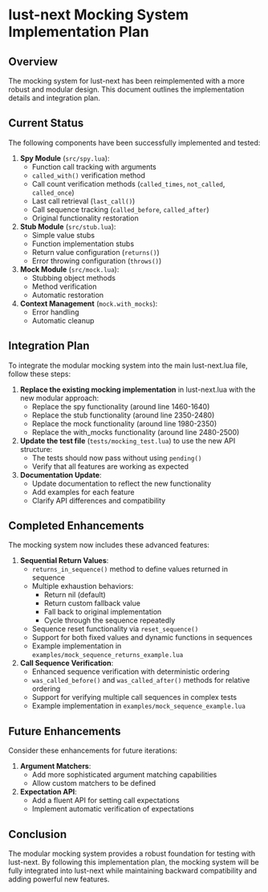 # lust-next Mocking System Implementation Plan

## Overview
The mocking system for lust-next has been reimplemented with a more robust and modular design. This document outlines the implementation details and integration plan.

## Current Status
The following components have been successfully implemented and tested:

1. **Spy Module** (`src/spy.lua`):
   - Function call tracking with arguments
   - `called_with()` verification method
   - Call count verification methods (`called_times`, `not_called`, `called_once`)
   - Last call retrieval (`last_call()`)
   - Call sequence tracking (`called_before`, `called_after`)
   - Original functionality restoration
2. **Stub Module** (`src/stub.lua`):
   - Simple value stubs
   - Function implementation stubs
   - Return value configuration (`returns()`)
   - Error throwing configuration (`throws()`)
3. **Mock Module** (`src/mock.lua`):
   - Stubbing object methods
   - Method verification
   - Automatic restoration
4. **Context Management** (`mock.with_mocks`):
   - Error handling
   - Automatic cleanup

## Integration Plan
To integrate the modular mocking system into the main lust-next.lua file, follow these steps:

1. **Replace the existing mocking implementation** in lust-next.lua with the new modular approach:
   - Replace the spy functionality (around line 1460-1640)
   - Replace the stub functionality (around line 2350-2480)
   - Replace the mock functionality (around line 1980-2350)
   - Replace the with_mocks functionality (around line 2480-2500)
2. **Update the test file** (`tests/mocking_test.lua`) to use the new API structure:
   - The tests should now pass without using `pending()`
   - Verify that all features are working as expected
3. **Documentation Update**:
   - Update documentation to reflect the new functionality
   - Add examples for each feature
   - Clarify API differences and compatibility

## Completed Enhancements
The mocking system now includes these advanced features:

1. **Sequential Return Values**:
   - `returns_in_sequence()` method to define values returned in sequence
   - Multiple exhaustion behaviors:
     - Return nil (default)
     - Return custom fallback value 
     - Fall back to original implementation
     - Cycle through the sequence repeatedly
   - Sequence reset functionality via `reset_sequence()`
   - Support for both fixed values and dynamic functions in sequences
   - Example implementation in `examples/mock_sequence_returns_example.lua`
2. **Call Sequence Verification**:
   - Enhanced sequence verification with deterministic ordering
   - `was_called_before()` and `was_called_after()` methods for relative ordering
   - Support for verifying multiple call sequences in complex tests
   - Example implementation in `examples/mock_sequence_example.lua`

## Future Enhancements
Consider these enhancements for future iterations:

1. **Argument Matchers**:
   - Add more sophisticated argument matching capabilities
   - Allow custom matchers to be defined
2. **Expectation API**:
   - Add a fluent API for setting call expectations
   - Implement automatic verification of expectations

## Conclusion
The modular mocking system provides a robust foundation for testing with lust-next. By following this implementation plan, the mocking system will be fully integrated into lust-next while maintaining backward compatibility and adding powerful new features.

